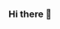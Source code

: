 ### Hi there 👋

<!--
**10-Is-Mana/10-Is-Mana** is a ✨ _special_ ✨ repository because its `README.md` (this file) appears on your GitHub profile.

Here are some ideas to get you started:

- 🔭 I’m currently working on ... Computatinoal Linguistics
- 🌱 I’m currently learning ... including, but not limited to Mathematics for Machine Learning, Deep Learning, Neural Nets
- 👯 I’m looking to collaborate on ... Computational Linguists, Field Linguits
- 🤔 I’m looking for help with ... 
- 💬 Ask me about ... 
- 📫 How to reach me: ... email me 10suism.ashida at gmail.com
- 😄 Pronouns: ... she/her
- ⚡ Fun fact: ...
